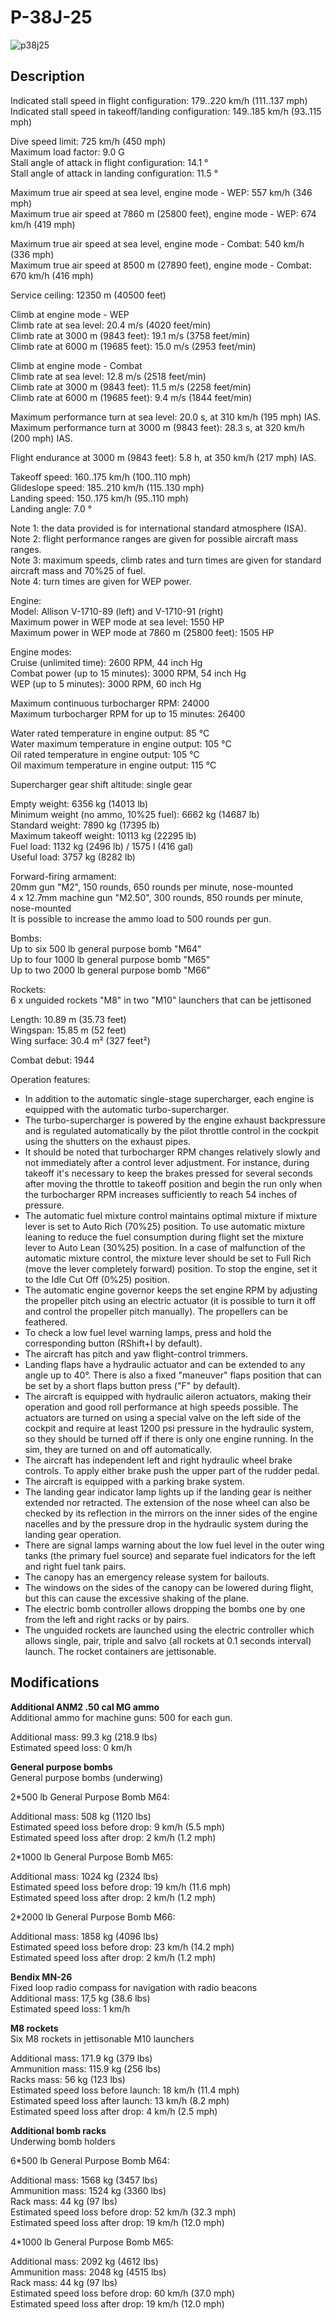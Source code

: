 # P-38J-25

![p38j25](../images/planes/p38j25.png)

## Description

Indicated stall speed in flight configuration: 179..220 km/h (111..137 mph)  
Indicated stall speed in takeoff/landing configuration: 149..185 km/h (93..115 mph)  
  
Dive speed limit: 725 km/h (450 mph)  
Maximum load factor: 9.0 G  
Stall angle of attack in flight configuration: 14.1 °  
Stall angle of attack in landing configuration: 11.5 °  
  
Maximum true air speed at sea level, engine mode - WEP: 557 km/h (346 mph)  
Maximum true air speed at 7860 m (25800 feet), engine mode - WEP: 674 km/h (419 mph)  
  
Maximum true air speed at sea level, engine mode - Combat: 540 km/h (336 mph)  
Maximum true air speed at 8500 m (27890 feet), engine mode - Combat: 670 km/h (416 mph)  
  
Service ceiling: 12350 m (40500 feet)  
  
Climb at engine mode - WEP  
Climb rate at sea level: 20.4 m/s (4020 feet/min)  
Climb rate at 3000 m (9843 feet): 19.1 m/s (3758 feet/min)  
Climb rate at 6000 m (19685 feet): 15.0 m/s (2953 feet/min)  
  
Climb at engine mode - Combat  
Climb rate at sea level: 12.8 m/s (2518 feet/min)  
Climb rate at 3000 m (9843 feet): 11.5 m/s (2258 feet/min)  
Climb rate at 6000 m (19685 feet): 9.4 m/s (1844 feet/min)  
  
Maximum performance turn at sea level: 20.0 s, at 310 km/h (195 mph) IAS.  
Maximum performance turn at 3000 m (9843 feet): 28.3 s, at 320 km/h (200 mph) IAS.  
  
Flight endurance at 3000 m (9843 feet): 5.8 h, at 350 km/h (217 mph) IAS.  
  
Takeoff speed: 160..175 km/h (100..110 mph)  
Glideslope speed: 185..210 km/h (115..130 mph)  
Landing speed: 150..175 km/h (95..110 mph)  
Landing angle: 7.0 °  
  
Note 1: the data provided is for international standard atmosphere (ISA).  
Note 2: flight performance ranges are given for possible aircraft mass ranges.  
Note 3: maximum speeds, climb rates and turn times are given for standard aircraft mass and 70%25 of fuel.  
Note 4: turn times are given for WEP power.  
  
Engine:  
Model: Allison V-1710-89 (left) and V-1710-91 (right)  
Maximum power in WEP mode at sea level: 1550 HP  
Maximum power in WEP mode at 7860 m (25800 feet): 1505 HP  
  
Engine modes:  
Cruise (unlimited time): 2600 RPM, 44 inch Hg  
Combat power (up to 15 minutes): 3000 RPM, 54 inch Hg  
WEP (up to 5 minutes): 3000 RPM, 60 inch Hg  
  
Maximum continuous turbocharger RPM: 24000  
Maximum turbocharger RPM for up to 15 minutes: 26400  
  
Water rated temperature in engine output: 85 °C  
Water maximum temperature in engine output: 105 °C  
Oil rated temperature in engine output: 105 °C  
Oil maximum temperature in engine output: 115 °C  
  
Supercharger gear shift altitude: single gear  
  
Empty weight: 6356 kg (14013 lb)  
Minimum weight (no ammo, 10%25 fuel): 6662 kg (14687 lb)  
Standard weight: 7890 kg (17395 lb)  
Maximum takeoff weight: 10113 kg (22295 lb)  
Fuel load: 1132 kg (2496 lb) / 1575 l (416 gal)  
Useful load: 3757 kg (8282 lb)  
  
Forward-firing armament:  
20mm gun "M2", 150 rounds, 650 rounds per minute, nose-mounted  
4 x 12.7mm machine gun "M2.50", 300 rounds, 850 rounds per minute, nose-mounted  
It is possible to increase the ammo load to 500 rounds per gun.  
  
Bombs:  
Up to six 500 lb general purpose bomb "M64"  
Up to four 1000 lb general purpose bomb "M65"  
Up to two 2000 lb general purpose bomb "M66"  
  
Rockets:  
6 x unguided rockets "M8" in two "M10" launchers that can be jettisoned  
  
Length: 10.89 m (35.73 feet)  
Wingspan: 15.85 m (52 feet)  
Wing surface: 30.4 m² (327 feet²)  
  
Combat debut: 1944  
  
Operation features:  
- In addition to the automatic single-stage supercharger, each engine is equipped with the automatic turbo-supercharger.  
- The turbo-supercharger is powered by the engine exhaust backpressure and is regulated automatically by the pilot throttle control in the cockpit using the shutters on the exhaust pipes.  
- It should be noted that turbocharger RPM changes relatively slowly and not immediately after a control lever adjustment. For instance, during takeoff it's necessary to keep the brakes pressed for several seconds after moving the throttle to takeoff position and begin the run only when the turbocharger RPM increases sufficiently to reach 54 inches of pressure.  
- The automatic fuel mixture control maintains optimal mixture if mixture lever is set to Auto Rich (70%25) position. To use automatic mixture leaning to reduce the fuel consumption during flight set the mixture lever to Auto Lean (30%25) position. In a case of malfunction of the automatic mixture control, the mixture lever should be set to Full Rich (move the lever completely forward) position. To stop the engine, set it to the Idle Cut Off (0%25) position.  
- The automatic engine governor keeps the set engine RPM by adjusting the propeller pitch using an electric actuator (it is possible to turn it off and control the propeller pitch manually). The propellers can be feathered.  
- To check a low fuel level warning lamps, press and hold the corresponding button (RShift+I by default).  
- The aircraft has pitch and yaw flight-control trimmers.  
- Landing flaps have a hydraulic actuator and can be extended to any angle up to 40°. There is also a fixed "maneuver" flaps position that can be set by a short flaps button press ("F" by default).  
- The aircraft is equipped with hydraulic aileron actuators, making their operation and good roll performance at high speeds possible. The actuators are turned on using a special valve on the left side of the cockpit and require at least 1200 psi pressure in the hydraulic system, so they should be turned off if there is only one engine running. In the sim, they are turned on and off automatically.  
- The aircraft has independent left and right hydraulic wheel brake controls. To apply either brake push the upper part of the rudder pedal.  
- The aircraft is equipped with a parking brake system.  
- The landing gear indicator lamp lights up if the landing gear is neither extended nor retracted. The extension of the nose wheel can also be checked by its reflection in the mirrors on the inner sides of the engine nacelles and by the pressure drop in the hydraulic system during the landing gear operation.  
- There are signal lamps warning about the low fuel level in the outer wing tanks (the primary fuel source) and separate fuel indicators for the left and right fuel tank pairs.  
- The canopy has an emergency release system for bailouts.  
- The windows on the sides of the canopy can be lowered during flight, but this can cause the excessive shaking of the plane.  
- The electric bomb controller allows dropping the bombs one by one from the left and right racks or by pairs.  
- The unguided rockets are launched using the electric controller which allows single, pair, triple and salvo (all rockets at 0.1 seconds interval) launch. The rocket containers are jettisonable.

## Modifications

**Additional ANM2 .50 cal MG ammo**  
Additional ammo for machine guns: 500 for each gun.  
  
Additional mass: 99.3 kg (218.9 lbs)  
Estimated speed loss: 0 km/h

**General purpose bombs**  
General purpose bombs (underwing)  
  
2*500 lb General Purpose Bomb M64:  
  
Additional mass: 508 kg (1120 lbs)  
Estimated speed loss before drop: 9 km/h (5.5 mph)  
Estimated speed loss after drop: 2 km/h (1.2 mph)   
  
2*1000 lb General Purpose Bomb M65:  
  
Additional mass: 1024 kg (2324 lbs)  
Estimated speed loss before drop: 19 km/h (11.6 mph)  
Estimated speed loss after drop: 2 km/h (1.2 mph)   
  
2*2000 lb General Purpose Bomb M66:  
  
Additional mass: 1858 kg (4096 lbs)  
Estimated speed loss before drop: 23 km/h (14.2 mph)  
Estimated speed loss after drop: 2 km/h (1.2 mph) 

**Bendix MN-26**  
Fixed loop radio compass for navigation with radio beacons  
Additional mass: 17,5 kg (38.6 lbs)  
Estimated speed loss: 1 km/h

**M8 rockets**  
Six M8 rockets in jettisonable M10 launchers  
  
Additional mass: 171.9 kg (379 lbs)  
Ammunition mass: 115.9 kg (256 lbs)  
Racks mass: 56 kg (123 lbs)  
Estimated speed loss before launch: 18 km/h (11.4 mph)  
Estimated speed loss after launch: 13 km/h (8.2 mph)  
Estimated speed loss after drop: 4 km/h (2.5 mph)

**Additional bomb racks**  
Underwing bomb holders  
  
6*500 lb General Purpose Bomb M64:  
  
Additional mass: 1568 kg (3457 lbs)  
Ammunition mass: 1524 kg (3360 lbs)  
Rack mass: 44 kg (97 lbs)  
Estimated speed loss before drop: 52 km/h (32.3 mph)  
Estimated speed loss after drop: 19 km/h (12.0 mph)   
  
4*1000 lb General Purpose Bomb M65:  
  
Additional mass: 2092 kg (4612 lbs)  
Ammunition mass: 2048 kg (4515 lbs)  
Rack mass: 44 kg (97 lbs)  
Estimated speed loss before drop: 60 km/h (37.0 mph)  
Estimated speed loss after drop: 19 km/h (12.0 mph) 

